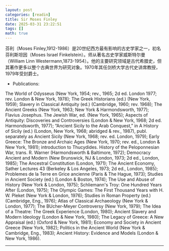 ```yaml
---
layout: post
categories: [readin]
title: Sir Moses Finley
date: 2025-03-31 23:22:51
tags: []
math: true
---
```



芬利（Moses Finley,1912-1986）是20世纪西方最有影响的古史学家之一，初名芬利斯坦因（Moses Israel Finkelstein）。师从著名古史学家威斯特尔曼（William Linn Westermann,1873-1954）。他的主要研究领域是古代希腊史，但其著作更多以整个古典世界为研究对象。1970年其任剑桥大学古代史讲席教授，1979年受封爵士。


- Publications:

The World of Odysseus (New York, 1954; rev., 1965; 2d ed. London 1977; rev. London & New York, 1978); The Greek Historians (ed.) (New York, 1959); Slavery in Classical Antiquity (ed.) (Cambridge, 1960; rev. 1968); The Ancient Greeks (New York, 1963; New York & Harmondsworth, 1977); Flavius Josephus. The Jewish War, ed. (New York, 1965); Aspects of Antiquity: Discoveries and Controversies (London & New York, 1968; 2d ed. Harmondsworth, 1977); “Ancient Sicily to the Arab Conquest,” in A History of Sicily (ed.) (London, New York, 1968; abridged & rev., 1987), publ. separately as Ancient Sicily (New York, 1968; rev. ed. London, 1979); Early Greece: The Bronze and Archaic Ages (New York, 1970; rev. ed., London & New York, 1981); introduction to Thucydides. History of the Peloponnesian War, trans. R. Warner (Harmondsworth & Baltimore, 1972); Democracy Ancient and Modern (New Brunswick, NJ & London, 1973; 2d ed., London, 1985); The Ancestral Constitution (London, 1971); The Ancient Economy, Sather Lectures 43 (Berkeley & Los Angeles, 1973; 2d ed., London, 1985); Problemes de la Terre en Grice ancienne (Paris & The Hague, 1973); Studies in Ancient Society (ed.) (London & Boston, 1974); The Use and Abuse of History (New York & London, 1975); Schliemann's Troy: One Hundred Years After (London, 1975); The Olympic Games: The First Thousand Years with H. W. Pleket (New York & London, 1976); Studies in Roman Property (ed.) (Cambridge, Eng., 1976); Atlas of Classical Archaeology (New York & London, 1977); The BUcher-Meyer Controversy (New York, 1979); The Idea of a Theatre: The Greek Experience (London, 1980); Ancient Slavery and Modern Ideology (London & New York, 1980); The Legacy of Greece: A New Appraisal (ed.) (Oxford & New York, 1981); Economy and Society in Ancient Greece (New York, 1982); Politics in the Ancient World (New York & Cambridge, Eng., 1983); Ancient History: Evidence and Models (London & New York, 1986).




--------




